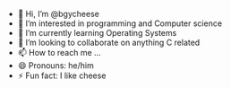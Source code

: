 - 👋 Hi, I’m @bgycheese
- 👀 I’m interested in programming and Computer science
- 🌱 I’m currently learning Operating Systems
- 💞️ I’m looking to collaborate on anything C related
- 📫 How to reach me ...
- 😄 Pronouns: he/him
- ⚡ Fun fact: I like cheese

<!---
bgycheese/bgycheese is a ✨ special ✨ repository because its `README.md` (this file) appears on your GitHub profile.
You can click the Preview link to take a look at your changes.
--->
